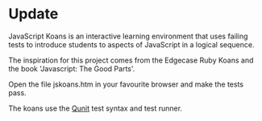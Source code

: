 Update
======

JavaScript Koans is an interactive learning environment that uses failing tests to introduce students to aspects of JavaScript in a logical sequence.

The inspiration for this project comes from the Edgecase Ruby Koans and the book 'Javascript: The Good Parts'.

Open the file jskoans.htm in your favourite browser and make the tests pass.

The koans use the [Qunit](http://qunitjs.com/) test syntax and test runner.
